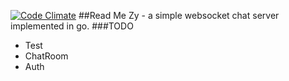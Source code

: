 [![Code Climate](https://codeclimate.com/github/feualpha/Zy/badges/gpa.svg)](https://codeclimate.com/github/feualpha/Zy)
##Read Me
Zy - a simple websocket chat server implemented in go.
###TODO
- Test
- ChatRoom
- Auth

